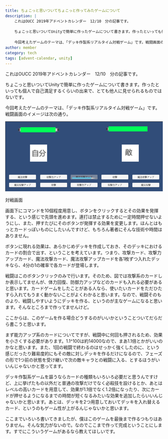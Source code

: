 ```yaml
---
title: ちょこっと思いついてちょこっと作ってみたゲームについて
description: |
    これはOUCC 2019年アドベントカレンダー　12/10　分の記事です。

    ちょこっと思いついてUnityで簡単に作ったゲームについて書きます。作ったといっても個人で自己満足するくらいの出来で、とても他人に見せられるものではないです。

    今回考えたゲームのテーマは、「デッキ作製系リアルタイム対戦ゲーム」です。戦闘画面のイメージは次の通り。
author: member
category: tech
tags: [advent-calendar, unity]
---
```


<!-- wp:paragraph -->
<p>これはOUCC 2019年アドベントカレンダー　12/10　分の記事です。</p>
<!-- /wp:paragraph -->

<!-- wp:paragraph -->
<p>ちょこっと思いついてUnityで簡単に作ったゲームについて書きます。作ったといっても個人で自己満足するくらいの出来で、とても他人に見せられるものではないです。</p>
<!-- /wp:paragraph -->

<!-- wp:paragraph -->
<p>今回考えたゲームのテーマは、「デッキ作製系リアルタイム対戦ゲーム」です。戦闘画面のイメージは次の通り。</p>
<!-- /wp:paragraph -->

<!-- wp:image {"id":125} -->
![](./120/cardGame.png)
<div class="text-sm text-center w-11/12 -mt-5">対戦画面</div>
<!-- /wp:image -->

<!-- wp:paragraph -->
<p>画面下にコマンドを10個程度用意し、ボタンをクリックするとその効果を発揮する、という感じで先頭を進めます。連打は禁止するために一定時間押せないようにし、また、押すたびにそのボタンが発揮する効果を変更します。ほんとはもっとカードっぽいものにしたいんですけど、もちろん著者にそんな技術や時間はありません。</p>
<!-- /wp:paragraph -->

<!-- wp:paragraph -->
<p>ボタンに現れる効果は、あらかじめデッキを作成しておき、そのデッキにおけるカードの割合で出す、ということを考えています。つまり、攻撃カード、攻撃力アップカード、魔法攻撃カード、魔法攻撃アップカードを各1枚ずつ入れたデッキなら、4分の1の確率で各カードが登場します。</p>
<!-- /wp:paragraph -->

<!-- wp:paragraph -->
<p>戦闘はこのボタンクリックのみで行います。そのため、図では攻撃系のカードしか表示してませんが、体力回復、防御力アップなどのカードも入れる必要があると思います。カードゲームをしたことがある人なら、使いたいカードをただひたすら入れてもうまく動かないことがよくわかると思います。なので、戦闘そのものより、戦闘しやすいようにデッキを作る、というのが主なゲームになると思います。そんなところまで作ってませんけど。</p>
<!-- /wp:paragraph -->

<!-- wp:paragraph -->
<p>ここからは、このゲームを作る場合どうするのがいいかということついてだらだら書こうと思います。</p>
<!-- /wp:paragraph -->

<!-- wp:paragraph -->
<p>まず能力アップ系のカードについてですが、戦闘中に何回も押されるため、効果を小さくする必要があります。1.1^100は約14000なので、まあ1.1倍とかがいいのかなと思います。また、1回の戦闘で終わるのはせっかく強くしたのに、という感じだったり難易度的にもその敵に対しデッキを作るだけになるので、フェーズの形で1つ前の状態を受け継いで次の敵キャラとの戦闘に入る、とするほうがいいんじゃないかと思ってます。</p>
<!-- /wp:paragraph -->

<!-- wp:paragraph -->
<p>デッキ作製系ゲームを謳うならカードの種類もいろいろ必要だと思うんですけど、上に挙げたもの以外だと普通の攻撃だけでなく必殺技を設けるとか、あとはレベルの高いカードを用意して、効果が1.1倍でなく1.2倍になったり、次にカードが押せるようになるまでの時間が短くなるみたいな効果を追加したらいいんじゃないかと思います。あとは、デッキを2つ用意しておいてデッキを入れ替えるカード、というのもゲーム性が上がるんじゃないかと思います。</p>
<!-- /wp:paragraph -->

<!-- wp:paragraph -->
<p>ここまでいろいろ書いてきましたが、僕はこのゲームを最後まで作るつもりはありません。そんな気力がないので。なのでここまで作って完成ということにします。すでにこういうゲームがあるなら教えてほしいです。</p>
<!-- /wp:paragraph -->
